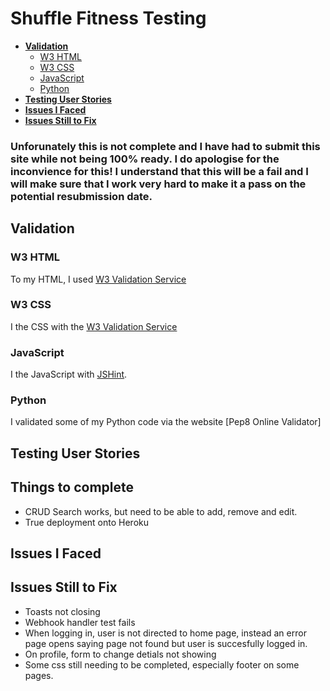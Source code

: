 # Shuffle Fitness Testing
- [**Validation**](#validation)
    * [W3 HTML](#w3-html)
    * [W3 CSS](#w3-css)
    * [JavaScript](#javascript)
    * [Python](#python)
- [**Testing User Stories**](#testing-user-stories)
- [**Issues I Faced**](#issues-i-faced)
- [**Issues Still to Fix**](#issues-still-to-fix)

### Unforunately this is not complete and I have had to submit this site while not being 100% ready. I do apologise for the inconvience for this! I understand that this will be a fail and I will make sure that I work very hard to make it a pass on the potential resubmission date.

## **Validation**

### W3 HTML
To  my HTML, I used [W3 Validation Service](https://validator.w3.org/)

### W3 CSS
I  the CSS with the [W3 Validation Service](https://jigsaw.w3.org/css-validator/)

### JavaScript
I  the JavaScript with [JSHint](https://jshint.com/).

### Python
I validated some of my Python code  via the website [Pep8 Online Validator]

## **Testing User Stories**

## Things to complete
* CRUD Search works, but need to be able to add, remove and edit.
* True deployment onto Heroku

## **Issues I Faced**

## **Issues Still to Fix** 
* Toasts not closing
* Webhook handler test fails
* When logging in, user is not directed to home page, instead an error page opens saying page not found but user is succesfully logged in.
* On profile, form to change detials not showing
* Some css still needing to be completed, especially footer on some pages. 


